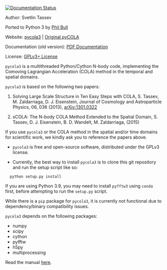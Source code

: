 [![Documentation Status](https://readthedocs.org/projects/pycola3/badge/?version=latest)](https://pycola3.readthedocs.io/en/latest/?badge=latest)

Author: Svetlin Tassev

Ported to Python 3 by [Phil Bull](http://philbull.com/)

Website: [pycola3](https://github.com/philbull/pycola3) | [Original pyCOLA](https://bitbucket.org/tassev/pycola)

Documentation (old version): [PDF Documentation](https://github.com/philbull/pycola3/files/6911023/pyCOLA.pdf)

License: [GPLv3+ License](https://www.gnu.org/licenses/gpl-3.0.html)

``pycola3`` is a multithreaded Python/Cython N-body code, implementing the
Comoving Lagrangian Acceleration (COLA) method in the temporal and
spatial domains.

``pycola3`` is based on the following two papers:

1. Solving Large Scale Structure in Ten Easy Steps with
   COLA, S. Tassev, M. Zaldarriaga, D. J. Eisenstein, Journal of
   Cosmology and Astroparticle Physics, 06, 036
   (2013), [arXiv:1301.0322](http://arxiv.org/abs/arXiv:1301.0322)

2. sCOLA: The N-body COLA Method Extended to the Spatial Domain, S. Tassev, D.
   J. Eisenstein, B. D. Wandelt, M. Zaldarriaga, (2015)

If you use ``pycola3`` or the COLA method in the spatial and/or time domains for
scientific work, we kindly ask you to reference the papers above.

* ``pycola3`` is free and open-source software, distributed under the GPLv3 license.

* Currently, the best way to install ``pycola3`` is to clone this git repository and run the setup script like so:

```
  python setup.py install
```

If you are using Python 3.9, you may need to install ``pyfftw3`` using ``conda`` first, before attempting to run the ``setup.py`` script.

While there is a ``pip`` package for ``pycola3``, it is currently not functional due to dependency/binary compatibility issues.


``pycola3`` depends on the following packages:
 * numpy
 * scipy
 * cython
 * pyfftw
 * h5py
 * multiprocessing


Read the manual [here](https://bitbucket.org/tassev/pycola/downloads/pyCOLA.pdf).
